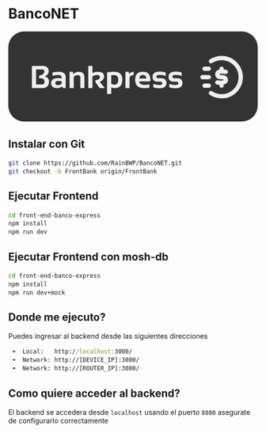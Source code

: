 # BancoNET

![BancoNET](image.webp)

<style>
    img {
        border-radius:2rem;
    }
</style>

## Instalar con Git
```bash
git clone https://github.com/RainBWP/BancoNET.git
git checkout -b FrontBank origin/FrontBank
```

## Ejecutar Frontend
```bash
cd front-end-banco-express
npm install
npm run dev
```

## Ejecutar Frontend con mosh-db
```bash
cd front-end-banco-express
npm install
npm run dev+mock
```

## Donde me ejecuto?
Puedes ingresar al backend desde las siguientes direcciones
```cmd
 ➜  Local:   http://localhost:3000/
 ➜  Network: http://[DEVICE_IP]:3000/
 ➜  Network: http://[ROUTER_IP]:3000/
```

## Como quiere acceder al backend?
El backend se accedera desde `localhost` usando el puerto `8080` asegurate de configurarlo correctamente